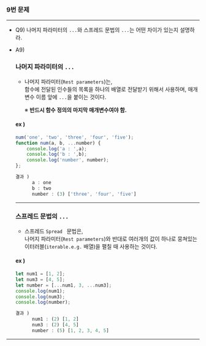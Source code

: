 ### 9번 문제

---

- Q9) 나머지 파라미터의 `...`와 스프레드 문법의 `...`는 어떤 차이가 있는지 설명하라.
- A9) 

  ### 나머지 파라미터의 `...`

  - 나머지 파라미터(`Rest parameters`)는,   
    함수에 전달된 인수들의 목록을 하나의 배열로 전달받기 위해서 사용하며, 매개변수 이름 앞에 `...`을 붙이는 것이다.

    ※ **반드시 함수 정의의 마지막 매개변수여야 함.**

  #### ex ) 
  ```js
  num('one', 'two', 'three', 'four', 'five');  
  function num(a, b, ...number) {   
      console.log('a : ',a);   
      console.log('b : ',b);   
      console.log('number', number);   
  };

  결과 )   
        a : one   
        b : two   
        number : (3) ['three', 'four', 'five']
  ```
  ---

  ### 스프레드 문법의 `...`

  - 스프레드 `Spread ` 문법은,   
    나머지 파라미터(`Rest parameters`)와 반대로 여러개의 값이 하나로 뭉쳐있는 이터러블(`iterable.e.g.` 배열)을 펼칠 때 사용하는 것이다.

  #### ex )
  ```js
  let num1 = [1, 2];   
  let num3 = [4, 5];   
  let number = [...num1, 3, ...num3];   
  console.log(num1);  
  console.log(num3);  
  console.log(number);

  결과 )  
        num1 : (2) [1, 2] 
        num3 : (2) [4, 5]   
        number : (5) [1, 2, 3, 4, 5]
  ```
---
